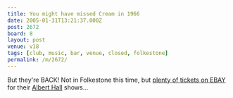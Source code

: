 ```yaml
---
title: You might have missed Cream in 1966
date: 2005-01-31T13:21:37.000Z
post: 2672
board: 8
layout: post
venue: v18
tags: [club, music, bar, venue, closed, folkestone]
permalink: /m/2672/
---
```

But they're BACK! Not in Folkestone this time, but <a href="http://search.ebay.co.uk/cream-tickets_W0QQsoloctogZ9">plenty of tickets on EBAY</a> for their <a href="http://search.ebay.co.uk/cream-tickets_W0QQsoloctogZ9">Albert Hall</a> shows...
